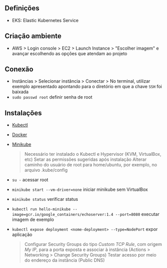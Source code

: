 ## Definições
- EKS: Elastic Kubernetes Service

## Criação ambiente
- AWS > Login console > EC2 > Launch Instance > "Escolher imagem" e avançar escolhendo as opções que atendam ao projeto

## Conexão
- Instâncias > Selecionar instância > Conectar > No terminal, utilizar exemplo apresentado apontando para o diretório em que a chave `SSH` foi baixada
- `sudo passwd root` definir senha de root

## Instalações
- [Kubectl](https://kubernetes.io/docs/tasks/tools/#kubectl)
- [Docker](https://www.docker.com/)
- [Minikube](https://kubernetes.io/docs/tasks/tools/#minikube)
    >Necessário ter instalado o Kubectl e Hypervisor (KVM, VirtualBox, etc)
    >Setar as permissões sugeridas após instalação
    >Alterar caminho do usuário de root para home/ubuntu, por exemplo, no arquivo .kube/config

- `su -` acessar root
- `minikube start --vm-driver=none` iniciar minikube sem VirtualBox
- `minikube status` verificar status
- `kubectl run hello-minikube --image=gcr.io/google_containers/echoserver:1.4 --port=8080` executar imagem de exemplo
- `kubectl expose deployment <nome-deployment> --type=NodePort` expor aplicação
    >Configurar Security Groups do tipo _Custom TCP Rule_, com origem _My IP_, para a porta exposta e associar à instância (Actions > Networking > Change Security Groups)
    >Testar acesso por meio do endereço da instância (Public DNS)